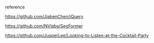 reference

https://github.com/JiabenChen/iQuery

https://github.com/NVlabs/SegFormer

https://github.com/JusperLee/Looking-to-Listen-at-the-Cocktail-Party
